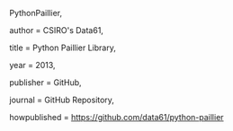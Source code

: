 PythonPaillier,

author = CSIRO's Data61,

title = Python Paillier Library,

year = 2013,

publisher = GitHub,

journal = GitHub Repository,

howpublished = https://github.com/data61/python-paillier
